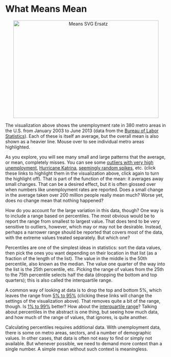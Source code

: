 # What Means Mean


<p align="center"><img class="aligncenter size-full wp-image-2543" alt="Means SVG Ersatz" src="https://media.eagereyes.org/wp-content/uploads/2013/08/means-ersatz.png" width="455" height="305" /></p>

The visualization above shows the unemployment rate in 380 metro areas in the U.S. from January 2003 to June 2013 (data from the <a href="http://www.bls.gov/lau/home.htm">Bureau of Labor Statistics</a>). Each of these is itself an average, but the overall mean is also shown as a heavier line. Mouse over to see individual metro areas highlighted.

As you explore, you will see many small and large patterns that the average, or mean, completely misses. You can see some <a href="javascript:toggle(['.MT062094', '.MT044974', '.MT432502']);">outliers with very high unemployment</a>, <a href="javascript:toggle(['.MT282506', '.MT283770', '.MT222934', '.MT221294', '.MT223538', '.MT222638']);">Hurricane Katrina</a>, <a href="javascript:toggle(['.MT124268', '.MT434950', '.MT184546']);">seemingly random spikes</a>, etc. (click these links to highlight them in the visualization above, click again to turn the highlight off).  That is part of the function of the mean: it averages away small changes. That can be a desired effect, but it is often glossed over when numbers like unemployment rates are reported. Does a small change in the average taken over 200 million people really mean much? Worse yet, does no change mean that nothing happened?

How do you account for the large variation in this data, though? One way is to include a range based on percentiles. The most obvious would be to report the range from smallest to largest value. That does tend to be very sensitive to outliers, however, which may or may not be desirable. Instead, perhaps a narrower range should be reported that covers most of the data, with the extreme values treated separately. But which one?

Percentiles are one of the simplest ideas in statistics: sort the data values, then pick the ones you want depending on their location in that list (as a fraction of the length of the list). The value in the middle is the 50th percentile, also known as the median. The value one quarter of the way into the list is the 25th percentile, etc. Picking the range of values from the 25th to the 75th percentile selects half the data (dropping the bottom and top quarters); this is also called the interquartile range.

A common way of looking at data is to drop the top and bottom 5%, which leaves the range from <a href="javascript:switchToPercentile(2);">5% to 95%</a> (clicking these links will change the settings of the visualization above). That removes quite a bit of the range, though. Is <a href="javascript:switchToPercentile(1);">1% to 99%</a> better? How about the <a href="javascript:switchToPercentile(6);">interquartile range</a>? Talking about percentiles in the abstract is one thing, but seeing how much data, and how much of the range of values, that ignores, is quite another.

Calculating percentiles requires additional data. With unemployment data, there is some on metro areas, sectors, and a number of demographic values. In other cases, that data is often not easy to find or simply not available. But whenever possible, we need to demand more context than a single number. A simple mean without such context is meaningless.
